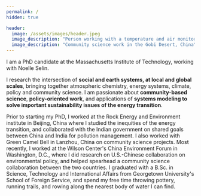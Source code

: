 ```yaml
---
permalink: /
hidden: true

header:
  image: /assets/images/header.jpeg
  image_description: "Person working with a temperature and air monitor in the desert"
  image_description: "Community science work in the Gobi Desert, China"  
---
```

I am a PhD candidate at the Massachusetts Institute of Technology, working with Noelle Selin.

I research the intersection of **social and earth systems, at local and global scales**, bringing together atmospheric chemistry, energy systems, climate, policy and community science. I am passionate about **community-based science**, **policy-oriented work**, and applications of **systems modeling to solve important sustainability issues of the energy transition**.

Prior to starting my PhD, I worked at the Rock Energy and Environment institute in Beijing, China where I studied the inequities of the energy transition, and collaborated with the Indian government on shared goals between China and India for pollution management. I also worked with Green Camel Bell in Lanzhou, China on community science projects. Most recently, I worked at the Wilson Center's China Environment Forum in Washington, D.C., where I did research on U.S.-Chinese collaboration on environmental policy, and helped spearhead a community science collaboration between the two countries. I graduated with a B.Sc. in Science, Technology and International Affairs from Georgetown University's School of Foreign Service, and spend my free time throwing pottery, running trails, and rowing along the nearest body of water I can find.
